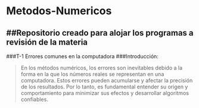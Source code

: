 # Metodos-Numericos
##Repositorio creado para alojar los programas a revisión de la materia
---------------------------------------------------------------------
###T-1 Errores comunes en la computadora
###Introducción:
>En los métodos numéricos, los errores son inevitables debido a la forma en la que los números reales se representan en una computadora. Estos errores pueden acumularse y afectar la precisión de los resultados. Por lo tanto, es fundamental entender su origen y comportamiento para minimizar sus efectos y desarrollar algoritmos confiables.
